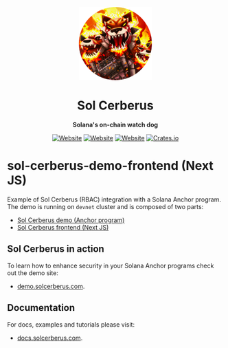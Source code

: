 <div align="center">
  <img height="170x" src="https://raw.githubusercontent.com/AnderUstarroz/sol-cerberus-website/main/public/images/logo.webp" />

  <h1>Sol Cerberus</h1>
    <p>
        <strong>Solana's on-chain watch dog</strong>
    </p>
    <p>
        <a href="https://solcerberus.com/"><img alt="Website" src="https://img.shields.io/website?up_message=online&url=http%3A%2F%2Fsolcerberus.com%2F"></a>
        <a href="https://docs.solcerberus.com/"><img alt="Website" src="https://img.shields.io/website?down_message=offline&label=docs&up_color=blueviolet&up_message=online&url=https%3A%2F%2Fdocs.solcerberus.com%2F"></a>
        <a href="https://demo.solcerberus.com/?id=CeRb3rUsMaSMgQDAanF9S5Fgk75ShELtECtvjPsb2fEj"><img alt="Website" src="https://img.shields.io/website?down_message=offline&label=demo&up_color=yellow&up_message=online&url=https%3A%2F%2Fdemo.solcerberus.com%2F"></a>
        <a href="https://crates.io/crates/sol-cerberus"><img alt="Crates.io" src="https://img.shields.io/crates/v/sol-cerberus?color=blue"></a>
    </p>
</div>

# sol-cerberus-demo-frontend (Next JS)

Example of Sol Cerberus (RBAC) integration with a Solana Anchor program.
The demo is running on `devnet` cluster and is composed of two parts:

- [Sol Cerberus demo (Anchor program)](https://github.com/AnderUstarroz/sol-cerberus-demo)
- [Sol Cerberus frontend (Next JS)](https://github.com/AnderUstarroz/sol-cerberus-demo-frontend)

## Sol Cerberus in action

To learn how to enhance security in your Solana Anchor programs check out the demo site:

- [demo.solcerberus.com](https://demo.solcerberus.com).

## Documentation

For docs, examples and tutorials please visit:

- [docs.solcerberus.com](https://docs.solcerberus.com).
